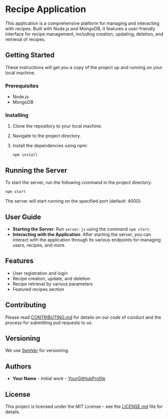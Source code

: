 
# Recipe Application

This application is a comprehensive platform for managing and interacting with recipes. Built with Node.js and MongoDB, it features a user-friendly interface for recipe management, including creation, updating, deletion, and retrieval of recipes.

## Getting Started

These instructions will get you a copy of the project up and running on your local machine.

### Prerequisites

- Node.js
- MongoDB

### Installing

1. Clone the repository to your local machine.
2. Navigate to the project directory.
3. Install the dependencies using npm:

   ```
   npm install
   ```

## Running the Server

To start the server, run the following command in the project directory:

```
npm start
```

The server will start running on the specified port (default: 4000).

## User Guide

- **Starting the Server**: Run `server.js` using the command `npm start`.
- **Interacting with the Application**: After starting the server, you can interact with the application through its various endpoints for managing users, recipes, and more.

## Features

- User registration and login
- Recipe creation, update, and deletion
- Recipe retrieval by various parameters
- Featured recipes section

## Contributing

Please read [CONTRIBUTING.md](CONTRIBUTING.md) for details on our code of conduct and the process for submitting pull requests to us.

## Versioning

We use [SemVer](http://semver.org/) for versioning.

## Authors

- **Your Name** - _Initial work_ - [YourGitHubProfile](https://github.com/YourGitHubProfile)

## License

This project is licensed under the MIT License - see the [LICENSE.md](LICENSE.md) file for details.
